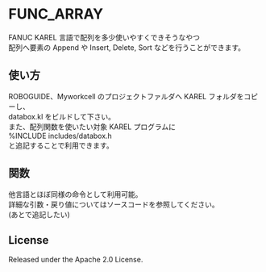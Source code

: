 # FUNC_ARRAY

FANUC KAREL 言語で配列を多少使いやすくできそうなやつ  
配列へ要素の Append や Insert, Delete, Sort などを行うことができます。

## 使い方

ROBOGUIDE、Myworkcell のプロジェクトファルダへ KAREL フォルダをコピーし、  
databox.kl をビルドして下さい。  
また、配列関数を使いたい対象 KAREL プログラムに  
%INCLUDE includes/databox.h  
と追記することで利用できます。

## 関数

他言語とほぼ同様の命令として利用可能。  
詳細な引数・戻り値についてはソースコードを参照してください。  
(あとで追記したい)

## License

Released under the Apache 2.0 License.
